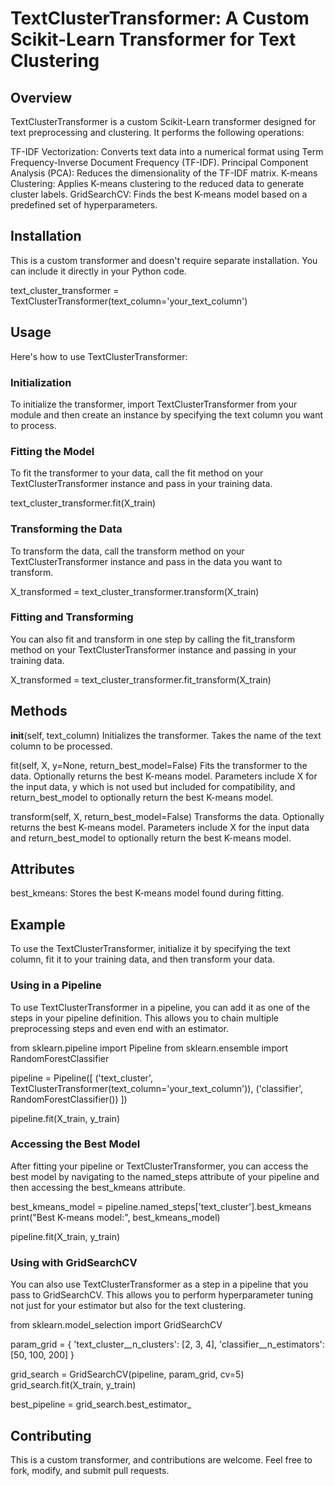 # TextClusterTransformer: A Custom Scikit-Learn Transformer for Text Clustering

## Overview
TextClusterTransformer is a custom Scikit-Learn transformer designed for text preprocessing and clustering. It performs the following operations:

TF-IDF Vectorization: Converts text data into a numerical format using Term Frequency-Inverse Document Frequency (TF-IDF).
Principal Component Analysis (PCA): Reduces the dimensionality of the TF-IDF matrix.
K-means Clustering: Applies K-means clustering to the reduced data to generate cluster labels.
GridSearchCV: Finds the best K-means model based on a predefined set of hyperparameters.

## Installation
This is a custom transformer and doesn't require separate installation. You can include it directly in your Python code.

text_cluster_transformer = TextClusterTransformer(text_column='your_text_column')

## Usage
Here's how to use TextClusterTransformer:

### Initialization
To initialize the transformer, import TextClusterTransformer from your module and then create an instance by specifying the text column you want to process.

### Fitting the Model
To fit the transformer to your data, call the fit method on your TextClusterTransformer instance and pass in your training data.

text_cluster_transformer.fit(X_train)

### Transforming the Data
To transform the data, call the transform method on your TextClusterTransformer instance and pass in the data you want to transform.

X_transformed = text_cluster_transformer.transform(X_train)

### Fitting and Transforming
You can also fit and transform in one step by calling the fit_transform method on your TextClusterTransformer instance and passing in your training data.

X_transformed = text_cluster_transformer.fit_transform(X_train)

## Methods
__init__(self, text_column)
Initializes the transformer. Takes the name of the text column to be processed.

fit(self, X, y=None, return_best_model=False)
Fits the transformer to the data. Optionally returns the best K-means model. Parameters include X for the input data, y which is not used but included for compatibility, and return_best_model to optionally return the best K-means model.

transform(self, X, return_best_model=False)
Transforms the data. Optionally returns the best K-means model. Parameters include X for the input data and return_best_model to optionally return the best K-means model.

## Attributes
best_kmeans: Stores the best K-means model found during fitting.

## Example
To use the TextClusterTransformer, initialize it by specifying the text column, fit it to your training data, and then transform your data.

### Using in a Pipeline
To use TextClusterTransformer in a pipeline, you can add it as one of the steps in your pipeline definition. This allows you to chain multiple preprocessing steps and even end with an estimator.

from sklearn.pipeline import Pipeline
from sklearn.ensemble import RandomForestClassifier

pipeline = Pipeline([
    ('text_cluster', TextClusterTransformer(text_column='your_text_column')),
    ('classifier', RandomForestClassifier())
])

pipeline.fit(X_train, y_train)

### Accessing the Best Model
After fitting your pipeline or TextClusterTransformer, you can access the best model by navigating to the named_steps attribute of your pipeline and then accessing the best_kmeans attribute.

best_kmeans_model = pipeline.named_steps['text_cluster'].best_kmeans
print("Best K-means model:", best_kmeans_model)

pipeline.fit(X_train, y_train)

### Using with GridSearchCV
You can also use TextClusterTransformer as a step in a pipeline that you pass to GridSearchCV. This allows you to perform hyperparameter tuning not just for your estimator but also for the text clustering.

from sklearn.model_selection import GridSearchCV

param_grid = {
    'text_cluster__n_clusters': [2, 3, 4],
    'classifier__n_estimators': [50, 100, 200]
}

grid_search = GridSearchCV(pipeline, param_grid, cv=5)
grid_search.fit(X_train, y_train)

best_pipeline = grid_search.best_estimator_

## Contributing
This is a custom transformer, and contributions are welcome. Feel free to fork, modify, and submit pull requests.


